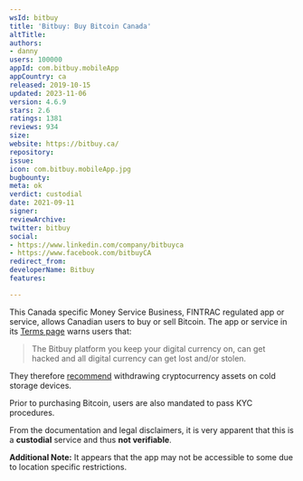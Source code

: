 ```yaml
---
wsId: bitbuy
title: 'Bitbuy: Buy Bitcoin Canada'
altTitle: 
authors:
- danny
users: 100000
appId: com.bitbuy.mobileApp
appCountry: ca
released: 2019-10-15
updated: 2023-11-06
version: 4.6.9
stars: 2.6
ratings: 1381
reviews: 934
size: 
website: https://bitbuy.ca/
repository: 
issue: 
icon: com.bitbuy.mobileApp.jpg
bugbounty: 
meta: ok
verdict: custodial
date: 2021-09-11
signer: 
reviewArchive: 
twitter: bitbuy
social:
- https://www.linkedin.com/company/bitbuyca
- https://www.facebook.com/bitbuyCA
redirect_from: 
developerName: Bitbuy
features: 

---
```


This Canada specific Money Service Business, FINTRAC regulated app or service, allows Canadian users to buy or sell Bitcoin. The app or service in its [Terms page](https://bitbuy.ca/en/terms) warns users that:

> The Bitbuy platform you keep your digital currency on, can get hacked and all digital currency can get lost and/or stolen.

They therefore [recommend](https://bitbuy.ca/en/resources/guide/bitbuy-cold-storage-guide-how-to-store-your-coins-on-your-own-cold-storage) withdrawing cryptocurrency assets on cold storage devices. 

Prior to purchasing Bitcoin, users are also mandated to pass KYC procedures.

 From the documentation and legal disclaimers, it is very apparent that this is a **custodial** service and thus **not verifiable**.
 
 **Additional Note:** It appears that the app may not be accessible to some due to location specific restrictions.


